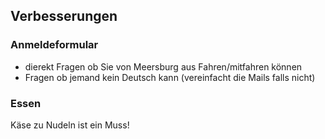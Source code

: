 ## Verbesserungen

### Anmeldeformular
- dierekt Fragen ob Sie von Meersburg aus Fahren/mitfahren können
- Fragen ob jemand kein Deutsch kann (vereinfacht die Mails falls nicht)
### Essen
Käse zu Nudeln ist ein Muss! 